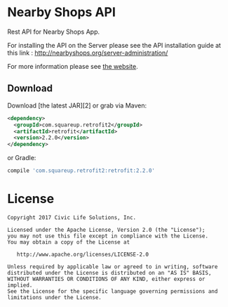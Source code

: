 

Nearby Shops API
==================

Rest API for Nearby Shops App. 

For installing the API on the Server please see the API installation guide at this link : http://nearbyshops.org/server-administration/


For more information please see [the website][1].


Download
--------



Download [the latest JAR][2] or grab via Maven:
```xml
<dependency>
  <groupId>com.squareup.retrofit2</groupId>
  <artifactId>retrofit</artifactId>
  <version>2.2.0</version>
</dependency>
```
or Gradle:
```groovy
compile 'com.squareup.retrofit2:retrofit:2.2.0'
```




License
=======

    Copyright 2017 Civic Life Solutions, Inc.

    Licensed under the Apache License, Version 2.0 (the "License");
    you may not use this file except in compliance with the License.
    You may obtain a copy of the License at

       http://www.apache.org/licenses/LICENSE-2.0

    Unless required by applicable law or agreed to in writing, software
    distributed under the License is distributed on an "AS IS" BASIS,
    WITHOUT WARRANTIES OR CONDITIONS OF ANY KIND, either express or implied.
    See the License for the specific language governing permissions and
    limitations under the License.


 [1]: http://nearbyshops.org
 [snap]: https://oss.sonatype.org/content/repositories/snapshots/
